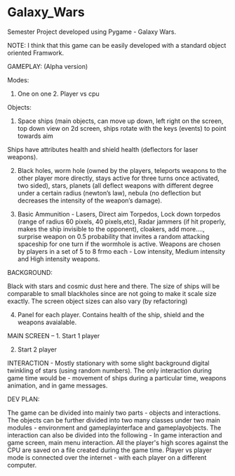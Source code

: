 # Galaxy_Wars
Semester Project developed using Pygame  - Galaxy Wars.

NOTE: I think that this game can be easily developed with a standard object oriented Framwork.

GAMEPLAY: (Alpha version)

Modes:

1. One on one 2. Player vs cpu

Objects:

1. Space ships (main objects, can move up down, left right on the screen, top down view on 2d screen, ships rotate with the keys (events) to point towards aim

Ships have attributes health and shield health (deflectors for laser weapons).

2. Black holes, worm hole (owned by the players, teleports weapons to the other player more directly, stays active for three turns once activated, two sided), stars, planets (all deflect weapons with different degree under a certain radius (newton’s law), nebula (no deflection but decreases the intensity of the weapon’s damage).

3. Basic Ammunition - Lasers, Direct aim Torpedos, Lock down torpedos (range of radius 60 pixels, 40 pixels,etc), Radar jammers (if hit properly, makes the ship invisible to the opponent), cloakers, add more…., surprise weapon on 0.5 probability that invites a random attacking spaceship for one turn if the wormhole is active. 
Weapons are chosen by players in a set of 5 to 8 frmo each - Low intensity, Medium intensity and High intensity weapons.

BACKGROUND:

Black with stars and cosmic dust here and there. The size of ships will be comparable to small blackholes since are not going to make it scale size exactly. The screen object sizes can also vary (by refactoring)

4. Panel for each player. Contains health of the ship, shield and the weapons avaialable.

MAIN SCREEN – 1. Start 1 player

2. Start 2 player

INTERACTION - 
Mostly stationary with some slight background digital twinkling of stars (using random numbers). The only interaction during game time would be - movement of ships during a particular time, weapons animation, and in game messages. 


DEV PLAN:

The game can be divided into mainly two parts - objects and interactions.
The objects can be further divided into two many classes under two main modules  - environment and gameplayinterface and gameplayobjects.
The interaction can also be divided into the following - In game interaction and game screen, main menu interaction. 
All the player's high scores against the CPU are saved on a file created during the game time.
Player vs player mode is connected over the internet - with each player on a different computer. 
